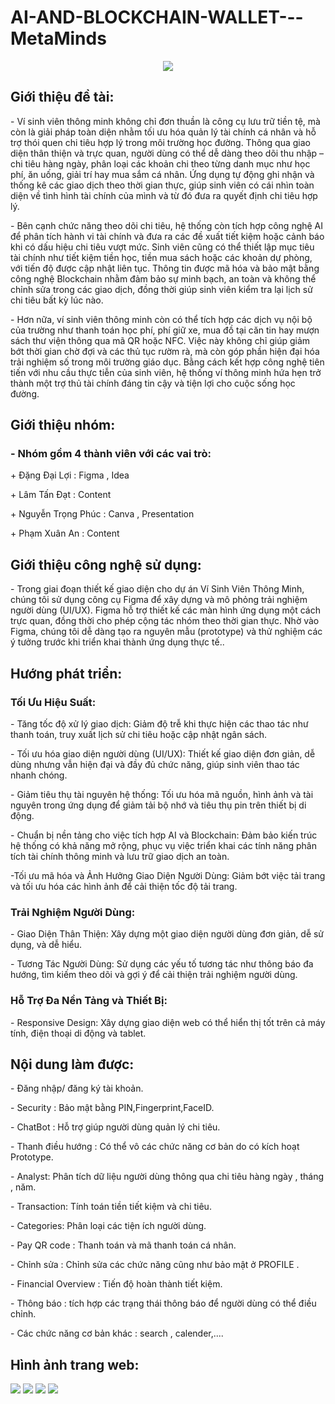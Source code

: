 # AI-AND-BLOCKCHAIN-WALLET---MetaMinds
<p align="center">
  <img src="https://github.com/user-attachments/assets/c3f8e620-b32f-4609-a8fb-8b912d8511a6"/> 
</p>
<h2>Giới thiệu đề tài:</h2>
<p>- Ví sinh viên thông minh không chỉ đơn thuần là công cụ lưu trữ tiền tệ, mà còn là giải pháp toàn diện nhằm tối ưu hóa quản lý tài chính cá nhân và hỗ trợ thói quen chi tiêu hợp lý trong môi trường học đường. Thông qua giao diện thân thiện và trực quan, người dùng có thể dễ dàng theo dõi thu nhập – chi tiêu hàng ngày, phân loại các khoản chi theo từng danh mục như học phí, ăn uống, giải trí hay mua sắm cá nhân. Ứng dụng tự động ghi nhận và thống kê các giao dịch theo thời gian thực, giúp sinh viên có cái nhìn toàn diện về tình hình tài chính của mình và từ đó đưa ra quyết định chi tiêu hợp lý.</p>

<p>- Bên cạnh chức năng theo dõi chi tiêu, hệ thống còn tích hợp công nghệ AI để phân tích hành vi tài chính và đưa ra các đề xuất tiết kiệm hoặc cảnh báo khi có dấu hiệu chi tiêu vượt mức. Sinh viên cũng có thể thiết lập mục tiêu tài chính như tiết kiệm tiền học, tiền mua sách hoặc các khoản dự phòng, với tiến độ được cập nhật liên tục. Thông tin được mã hóa và bảo mật bằng công nghệ Blockchain nhằm đảm bảo sự minh bạch, an toàn và không thể chỉnh sửa trong các giao dịch, đồng thời giúp sinh viên kiểm tra lại lịch sử chi tiêu bất kỳ lúc nào.</p>

<p>- Hơn nữa, ví sinh viên thông minh còn có thể tích hợp các dịch vụ nội bộ của trường như thanh toán học phí, phí giữ xe, mua đồ tại căn tin hay mượn sách thư viện thông qua mã QR hoặc NFC. Việc này không chỉ giúp giảm bớt thời gian chờ đợi và các thủ tục rườm rà, mà còn góp phần hiện đại hóa trải nghiệm số trong môi trường giáo dục. Bằng cách kết hợp công nghệ tiên tiến với nhu cầu thực tiễn của sinh viên, hệ thống ví thông minh hứa hẹn trở thành một trợ thủ tài chính đáng tin cậy và tiện lợi cho cuộc sống học đường.</p>
<h2>Giới thiệu nhóm:</h2>
<h3>- Nhóm gồm 4 thành viên với các vai trò:</h3>
<p>+ Đặng Đại Lợi : Figma , Idea </p>
<p>+ Lâm Tấn Đạt : Content </p>
<p>+ Nguyễn Trọng Phúc : Canva , Presentation </p>
<p>+ Phạm Xuân An : Content  </p>

<h2>Giới thiệu công nghệ sử dụng:</h2>
<p>- Trong giai đoạn thiết kế giao diện cho dự án Ví Sinh Viên Thông Minh, chúng tôi sử dụng công cụ Figma để xây dựng và mô phỏng trải nghiệm người dùng (UI/UX). Figma hỗ trợ thiết kế các màn hình ứng dụng một cách trực quan, đồng thời cho phép cộng tác nhóm theo thời gian thực. Nhờ vào Figma, chúng tôi dễ dàng tạo ra nguyên mẫu (prototype) và thử nghiệm các ý tưởng trước khi triển khai thành ứng dụng thực tế.. </p>

<h2>Hướng phát triển:</h2>
<h3>Tối Ưu Hiệu Suất:</h3>
<p>- Tăng tốc độ xử lý giao dịch:
Giảm độ trễ khi thực hiện các thao tác như thanh toán, truy xuất lịch sử chi tiêu hoặc cập nhật ngân sách.</p>
<p>- Tối ưu hóa giao diện người dùng (UI/UX):
Thiết kế giao diện đơn giản, dễ dùng nhưng vẫn hiện đại và đầy đủ chức năng, giúp sinh viên thao tác nhanh chóng.</p>
<p>- Giảm tiêu thụ tài nguyên hệ thống:
Tối ưu hóa mã nguồn, hình ảnh và tài nguyên trong ứng dụng để giảm tải bộ nhớ và tiêu thụ pin trên thiết bị di động.</p>
<p>- Chuẩn bị nền tảng cho việc tích hợp AI và Blockchain:
Đảm bảo kiến trúc hệ thống có khả năng mở rộng, phục vụ việc triển khai các tính năng phân tích tài chính thông minh và lưu trữ giao dịch an toàn.</p>
<p>-Tối ưu mã hóa và Ảnh Hưởng Giao Diện Người Dùng: Giảm bớt việc tải trang và tối ưu hóa các hình ảnh để cải thiện tốc độ tải trang.</p>

<h3>Trải Nghiệm Người Dùng:</h3>
<p>- Giao Diện Thân Thiện: Xây dựng một giao diện người dùng đơn giản, dễ sử dụng, và dễ hiểu.</p>
<p>- Tương Tác Người Dùng: Sử dụng các yếu tố tương tác như thông báo đa hướng, tìm kiếm theo dõi và gợi ý để cải thiện trải nghiệm người dùng.</p>

<h3>Hỗ Trợ Đa Nền Tảng và Thiết Bị:</h3>
<p>- Responsive Design: Xây dựng giao diện web có thể hiển thị tốt trên cả máy tính, điện thoại di động và tablet.</p>

<h2>Nội dung làm được:</h2>
<p>- Đăng nhập/ đăng ký tài khoản.</p>
<p>- Security : Bảo mật bằng PIN,Fingerprint,FaceID.</p>
<p>- ChatBot : Hỗ trợ giúp người dùng quản lý chi tiêu.</p>
<p>- Thanh điều hướng : Có thể vô các chức năng cơ bản do có kích hoạt Prototype.</p>
<p>- Analyst: Phân tích dữ liệu người dùng thông qua chi tiêu hàng ngày , tháng , năm. </p>
<p>- Transaction: Tính toán tiền tiết kiệm và chi tiêu. </p>
<p>- Categories: Phân loại các tiện ích người dùng. </p>
<p>- Pay QR code : Thanh toán và mã thanh toán cá nhân.</p>
<p>- Chỉnh sửa : Chỉnh sửa các chức năng cũng như bảo mật ở PROFILE .</p>
<p>- Financial Overview : Tiến độ hoàn thành tiết kiệm. </p>
<p>- Thông báo : tích hợp các trạng thái thông báo để người dùng có thể điều chỉnh.</p>
<p>- Các chức năng cơ bản khác : search , calender,....</p>

<h2>Hình ảnh trang web:</h2>
<img src="https://github.com/danghuy1101/Nhom6_HeThongQuanLyThuVien_T5_Ca2/assets/129248539/1f939402-bdcd-40f1-b70a-7639ca387548" href="Trang chu"/>
<img src="https://user-images.githubusercontent.com/129248539/281589873-a0d7ae86-a5aa-447a-927f-e94e64ba672f.png"/>
<img src="https://user-images.githubusercontent.com/129248539/281589879-5ed6a0a3-83ea-4a77-a72a-cb85dd1d67c5.png" />
<img src="https://user-images.githubusercontent.com/129248539/281589882-6ae92c92-4e16-484f-9bf4-92c5c5e2fe91.png"/>


